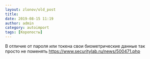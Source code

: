 ```yaml
---
layout: zlonov/old_post
title: 
date: 2019-08-15 11:19
author: admin
category: autoimport
tags: [Коропосты]
---
```


В отличие от пароля или токена свои биометрические данные так просто не поменять <a href="https://www.securitylab.ru/news/500471.php">https://www.securitylab.ru/news/500471.php</a>

